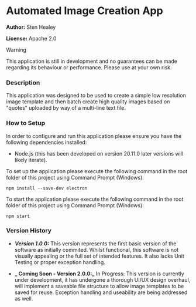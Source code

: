 # Automated Image Creation App

**Author:** Sten Healey

**License:** Apache 2.0

> [!WARNING]
> This application is still in development and no guarantees can be made regarding its behaviour or performance. Please use at your own risk.

### **Description** 
This application was designed to be used to create a simple low resolution image template and then batch create high quality images based on "quotes" uploaded by way of a multi-line text file.

### **How to Setup** 
In order to configure and run this application please ensure you have the following dependencies installed:

* Node.js (this has been developed on version 20.11.0 later versions will likely iterate).

To set up the application please execute the following command in the root folder of this project using Command Prompt (Windows):

```shell
npm install --save-dev electron
```

To start the application please execute the following command in the root folder of this project using Command Prompt (Windows):

```shell
npm start
```


### **Version History** 

* **_Version 1.0.0:_** This version represents the first basic version of the software as initially commited. Whilst functional, this software is not visually appealing or the full set of intended features. It also lacks Unit Testing or proper exception handling.

* **_ Coming Soon - Version 2.0.0:_** In Progress: This version is currently under development, it has undergone a thorough UI/UX design overhaul, will implement a saveable file structure to allow image templates to be saved for reuse. Exception handling and useability are being addressed as well.
